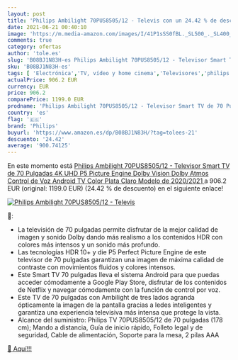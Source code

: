 ```yaml
---
layout: post
title: 'Philips Ambilight 70PUS8505/12 - Televis con un 24.42 % de descuento'
date: 2021-06-21 00:40:10
image: 'https://m.media-amazon.com/images/I/41P1sSS0fBL._SL500_._SL400_.jpg'
comments: true
category: ofertas
author: 'tole.es'
slug: 'B08BJ1N83H-es Philips Ambilight 70PUS8505/12 - Televisor Smart TV de 70...'
sku: 'B08BJ1N83H-es'
tags: [ 'Electrónica','TV, vídeo y home cinema','Televisores','philips','smart','televisor','tv', ]
actualPrice: 906.2 EUR
currency: EUR
price: 906.2
comparePrice: 1199.0 EUR
prodname: 'Philips Ambilight 70PUS8505/12 - Televisor Smart TV de 70 Pulgadas  4K UHD  P5 Picture Engine  Dolby Vision  Dolby Atmos  Control de Voz  Android TV   Color Plata Claro  Modelo de 2020/2021 '
country: 'es'
flag: '🇪🇸'
brand: 'Philips'
buyurl: 'https://www.amazon.es/dp/B08BJ1N83H/?tag=tolees-21'
descuento: '24.42'
average: '900.74125'
---
```


En este momento está [Philips Ambilight 70PUS8505/12 - Televisor Smart TV de 70 Pulgadas  4K UHD  P5 Picture Engine  Dolby Vision  Dolby Atmos  Control de Voz  Android TV   Color Plata Claro  Modelo de 2020/2021 ](https://www.amazon.es/dp/B08BJ1N83H/?tag=tolees-21) a 906.2 EUR (original: 1199.0 EUR) (24.42 %  de descuento) en el siguiente enlace!

[![Philips Ambilight 70PUS8505/12 - Televis](https://m.media-amazon.com/images/I/41P1sSS0fBL._SL500_._SL400_.jpg)](https://www.amazon.es/dp/B08BJ1N83H/?tag=tolees-21)

🔎:

- La televisión de 70 pulgadas permite disfrutar de la mejor calidad de imagen y sonido Dolby dando más realismo a los contenidos HDR con colores más intensos y un sonido más profundo.
- Las tecnologías HDR 10+ y die P5 Perfect Picture Engine de este televisor de 70 pulgadas garantizan una imagen de máxima calidad de contraste con movimientos fluidos y colores intensos.
- Este Smart TV 70 pulgadas lleva el sistema Android para que puedas acceder cómodamente a Google Play Store, disfrutar de los contenidos de Netflix y navegar cómodamente con la función de control por voz.
- Este TV de 70 pulgadas con Ambilight de tres lados agranda ópticamente la imagen de la pantalla gracias a ledes inteligentes y garantiza una experiencia televisiva más intensa que protege la vista.
- Alcance del suministro: Philips TV 70PUS8505/12 de 70 pulgadas (178 cm); Mando a distancia, Guía de inicio rápido, Folleto legal y de seguridad, Cable de alimentación, Soporte para la mesa, 2 pilas AAA

[🛒 Aquí!!!](https://www.amazon.es/dp/B08BJ1N83H/?tag=tolees-21)
